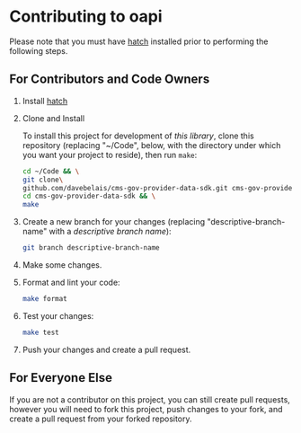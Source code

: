 # Contributing to oapi

Please note that you must have [hatch](https://hatch.pypa.io/latest/)
installed prior to performing the following steps.

## For Contributors and Code Owners

1.  Install [hatch](https://hatch.pypa.io/latest/install/)

2.  Clone and Install

    To install this project for development of *this library*,
    clone this repository (replacing "~/Code", below, with the directory
    under which you want your project to reside), then run `make`:

    ```bash
    cd ~/Code && \
    git clone\
    github.com/davebelais/cms-gov-provider-data-sdk.git cms-gov-provider-data-sdk && \
    cd cms-gov-provider-data-sdk && \
    make
    ```

3.  Create a new branch for your changes (replacing "descriptive-branch-name"
    with a *descriptive branch name*):

    ```bash
    git branch descriptive-branch-name
    ```

4. Make some changes.

5. Format and lint your code:

    ```bash
    make format
    ```

6. Test your changes:

    ```bash
    make test
    ```

7. Push your changes and create a pull request.

## For Everyone Else

If you are not a contributor on this project, you can still create pull
requests, however you will need to fork this project, push changes
to your fork, and create a pull request from your forked repository.
